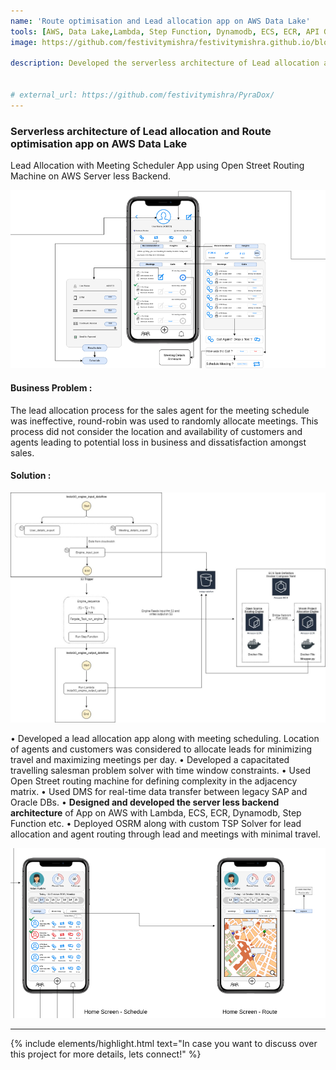 ```yaml
---
name: 'Route optimisation and Lead allocation app on AWS Data Lake'
tools: [AWS, Data Lake,Lambda, Step Function, Dynamodb, ECS, ECR, API Gateway, Docker, OSRM, Fargate]
image: https://github.com/festivitymishra/festivitymishra.github.io/blob/master/_projects/figures/app2.png?raw=true

description: Developed the serverless architecture of Lead allocation and Route optimisation app on AWS Data Lake.


# external_url: https://github.com/festivitymishra/PyraDox/
---
```


### Serverless architecture of Lead allocation and Route optimisation app on AWS Data Lake

Lead Allocation with Meeting Scheduler App using Open Street Routing Machine on AWS Server less Backend.

![preview](https://github.com/festivitymishra/festivitymishra.github.io/blob/master/_projects/figures/app2.png?raw=true)

#### Business Problem : 
The lead allocation process for the sales agent for the meeting schedule was ineffective, round-robin was used to randomly allocate meetings. This process did not consider the location and availability of customers and agents leading to potential loss in business and dissatisfaction amongst sales.

#### Solution :

![preview](https://github.com/festivitymishra/festivitymishra.github.io/blob/master/_projects/figures/High_level_archi.jpeg?raw=true)


• Developed a lead allocation app along with meeting scheduling.
Location of agents and customers was considered to allocate leads for minimizing travel and maximizing meetings per day.
• Developed a capacitated travelling salesman problem solver with time window constraints.
• Used Open Street routing machine for defining complexity in the adjacency matrix.
• Used DMS for real-time data transfer between legacy SAP and Oracle DBs.
• <b>Designed and developed the server less backend architecture</b> of App on AWS with Lambda, ECS, ECR, Dynamodb, Step Function etc.
• Deployed OSRM along with custom TSP Solver for lead allocation and agent routing through lead and meetings with minimal travel.


![preview](https://github.com/festivitymishra/festivitymishra.github.io/blob/master/_projects/figures/app1.png?raw=true)

___


{% include elements/highlight.html text="In case you want to discuss over this project for more details, lets connect!" %}

<!-- The Movies Project is something like **Netflix**, the only difference is that **it's not real**! It doesn't exist! I just created it to demonstrate how the **showcase** page looks like and how you can write whatever you want with full markdown support. -->